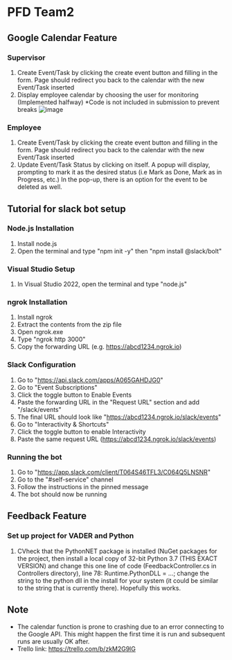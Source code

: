 # PFD Team2
## Google Calendar Feature

### Supervisor
1. Create Event/Task by clicking the create event button and filling in the form. Page should redirect you back to the calendar with the new Event/Task inserted
2. Display employee calendar by choosing the user for monitoring (Implemented halfway) *Code is not included in submission to prevent breaks
 ![image](https://github.com/NPShane/PFDTeam2/assets/117629507/eab682ee-b26e-4585-9cd1-883828c3def1)

### Employee
1. Create Event/Task by clicking the create event button and filling in the form. Page should redirect you back to the calendar with the new Event/Task inserted
2. Update Event/Task Status by clicking on itself. A popup will display, prompting to mark it as the desired status (i.e Mark as Done, Mark as in Progress, etc.) In the pop-up, there is an option for the event to be deleted as well.

## Tutorial for slack bot setup

### Node.js Installation
1. Install node.js
2. Open the terminal and type "npm init -y" then "npm install @slack/bolt"

### Visual Studio Setup
1. In Visual Studio 2022, open the terminal and type "node.js"

### ngrok Installation
1. Install ngrok
2. Extract the contents from the zip file
3. Open ngrok.exe
4. Type "ngrok http 3000"
5. Copy the forwarding URL (e.g. https://abcd1234.ngrok.io)

### Slack Configuration
1. Go to "https://api.slack.com/apps/A065GAHDJG0"
2. Go to "Event Subscriptions"
3. Click the toggle button to Enable Events
4. Paste the forwarding URL in the "Request URL" section and add "/slack/events"
5. The final URL should look like "https://abcd1234.ngrok.io/slack/events"
6. Go to "Interactivity & Shortcuts"
7. Click the toggle button to enable Interactivity
8. Paste the same request URL (https://abcd1234.ngrok.io/slack/events)

### Running the bot
1. Go to "https://app.slack.com/client/T064S46TFL3/C064Q5LNSNR"
2. Go to the "#self-service" channel
3. Follow the instructions in the pinned message
4. The bot should now be running

## Feedback Feature

### Set up project for VADER and Python
1. CVheck that the PythonNET package is installed (NuGet packages for the project, then install a local copy of 32-bit Python 3.7 (THIS EXACT VERSION) and change this one line of code (FeedbackController.cs in Controllers directory), line 78: Runtime.PythonDLL = ...; change the string to the python dll in the install for your system (it could be similar to the string that is currently there). Hopefully this works.

## Note
- The calendar function is prone to crashing due to an error connecting to the Google API. This might happen the first time it is run and subsequent runs are usually OK after.
- Trello link: https://trello.com/b/zkM2G9lG
  
